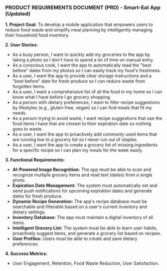 ### **PRODUCT REQUIREMENTS DOCUMENT (PRD) - Smart-Eat App (Updated)**

**1. Project Goal:**
To develop a mobile application that empowers users to reduce food waste and simplify meal planning by intelligently managing their household food inventory.

**2. User Stories:**
* As a busy person, I want to quickly add my groceries to the app by taking a photo so I don't have to spend a lot of time on manual entry.
* As a conscious cook, I want the app to automatically read the "best before" dates from my photos so I can easily track my food's freshness.
* As a user, I want the app to provide clear storage instructions and a "best before" date for fresh produce so I can reduce waste from forgotten items.
* As a user, I want a comprehensive list of all the food in my home so I can know what I have before I go grocery shopping.
* As a person with dietary preferences, I want to filter recipe suggestions by lifestyles (e.g., gluten-free, vegan) so I can find meals that fit my needs.
* As a person trying to avoid waste, I want recipe suggestions that use the food items I have that are closest to their expiration date so nothing goes to waste.
* As a user, I want the app to proactively add commonly used items that are running low to a grocery list so I never run out of staples.
* As a user, I want the app to create a grocery list of missing ingredients for a specific recipe so I can plan my meals for the week easily.

**3. Functional Requirements:**
* **AI-Powered Image Recognition:** The app must be able to scan and recognize multiple grocery items and read text (dates) from a single photo.
* **Expiration Date Management:** The system must automatically set and send push notifications for upcoming expiration dates and generate dates for fresh produce.
* **Dynamic Recipe Generation:** The app's recipe database must be searchable and filterable based on a user's current inventory and dietary settings.
* **Inventory Database:** The app must maintain a digital inventory of all items.
* **Intelligent Grocery List:** The system must be able to learn user habits, proactively suggest items, and generate a grocery list based on recipes.
* **User Profiles:** Users must be able to create and save dietary preferences.

**4. Success Metrics:**
* User Engagement, Retention, Food Waste Reduction, User Satisfaction.
